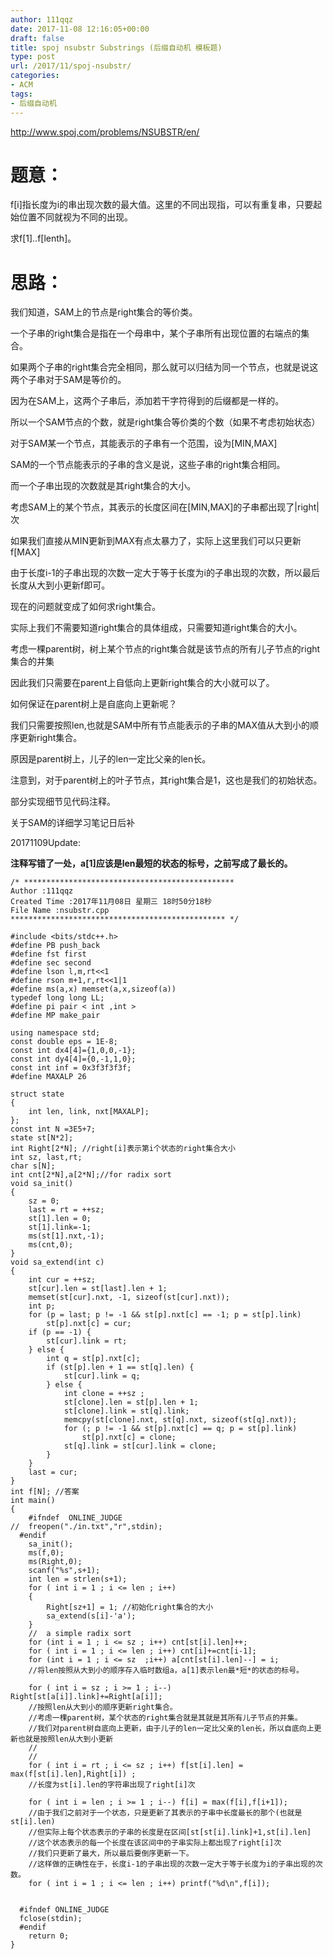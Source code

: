 ```yaml
---
author: 111qqz
date: 2017-11-08 12:16:05+00:00
draft: false
title: spoj nsubstr Substrings (后缀自动机 模板题)
type: post
url: /2017/11/spoj-nsubstr/
categories:
- ACM
tags:
- 后缀自动机
---
```


http://www.spoj.com/problems/NSUBSTR/en/



# 题意：



f[i]指长度为i的串出现次数的最大值。这里的不同出现指，可以有重复串，只要起始位置不同就视为不同的出现。

求f[1]..f[lenth]。



# 思路：



我们知道，SAM上的节点是right集合的等价类。

一个子串的right集合是指在一个母串中，某个子串所有出现位置的右端点的集合。

如果两个子串的right集合完全相同，那么就可以归结为同一个节点，也就是说这两个子串对于SAM是等价的。

因为在SAM上，这两个子串后，添加若干字符得到的后缀都是一样的。

所以一个SAM节点的个数，就是right集合等价类的个数（如果不考虑初始状态）

对于SAM某一个节点，其能表示的子串有一个范围，设为[MIN,MAX]

SAM的一个节点能表示的子串的含义是说，这些子串的right集合相同。

而一个子串出现的次数就是其right集合的大小。

考虑SAM上的某个节点，其表示的长度区间在[MIN,MAX]的子串都出现了|right|次

如果我们直接从MIN更新到MAX有点太暴力了，实际上这里我们可以只更新f[MAX]

由于长度i-1的子串出现的次数一定大于等于长度为i的子串出现的次数，所以最后长度从大到小更新f即可。

现在的问题就变成了如何求right集合。

实际上我们不需要知道right集合的具体组成，只需要知道right集合的大小。

考虑一棵parent树，树上某个节点的right集合就是该节点的所有儿子节点的right集合的并集

因此我们只需要在parent上自低向上更新right集合的大小就可以了。

如何保证在parent树上是自底向上更新呢？

我们只需要按照len,也就是SAM中所有节点能表示的子串的MAX值从大到小的顺序更新right集合。

原因是parent树上，儿子的len一定比父亲的len长。

注意到，对于parent树上的叶子节点，其right集合是1，这也是我们的初始状态。

部分实现细节见代码注释。

关于SAM的详细学习笔记日后补

20171109Update:

**注释写错了一处，a[1]应该是len最短的状态的标号，之前写成了最长的。**


    
    /* ***********************************************
    Author :111qqz
    Created Time :2017年11月08日 星期三 18时50分18秒
    File Name :nsubstr.cpp
    ************************************************ */
    
    #include <bits/stdc++.h>
    #define PB push_back
    #define fst first
    #define sec second
    #define lson l,m,rt<<1
    #define rson m+1,r,rt<<1|1
    #define ms(a,x) memset(a,x,sizeof(a))
    typedef long long LL;
    #define pi pair < int ,int >
    #define MP make_pair
    
    using namespace std;
    const double eps = 1E-8;
    const int dx4[4]={1,0,0,-1};
    const int dy4[4]={0,-1,1,0};
    const int inf = 0x3f3f3f3f;
    #define MAXALP 26
    
    struct state
    {
        int len, link, nxt[MAXALP];
    };
    const int N =3E5+7;
    state st[N*2];
    int Right[2*N]; //right[i]表示第i个状态的right集合大小
    int sz, last,rt;
    char s[N];
    int cnt[2*N],a[2*N];//for radix sort
    void sa_init()
    {
        sz = 0;
        last = rt = ++sz;
        st[1].len = 0;
        st[1].link=-1;
        ms(st[1].nxt,-1);
        ms(cnt,0);
    }
    void sa_extend(int c)
    {
        int cur = ++sz;
        st[cur].len = st[last].len + 1;
        memset(st[cur].nxt, -1, sizeof(st[cur].nxt));
        int p;
        for (p = last; p != -1 && st[p].nxt[c] == -1; p = st[p].link)
            st[p].nxt[c] = cur;
        if (p == -1) {
            st[cur].link = rt;
        } else {
            int q = st[p].nxt[c];
            if (st[p].len + 1 == st[q].len) {
                st[cur].link = q;
            } else {
                int clone = ++sz ;
                st[clone].len = st[p].len + 1;
                st[clone].link = st[q].link;
                memcpy(st[clone].nxt, st[q].nxt, sizeof(st[q].nxt));
                for (; p != -1 && st[p].nxt[c] == q; p = st[p].link)
                    st[p].nxt[c] = clone;
                st[q].link = st[cur].link = clone;
            }
        }
        last = cur;
    }
    int f[N]; //答案
    int main()
    {
        #ifndef  ONLINE_JUDGE 
    //  freopen("./in.txt","r",stdin);
      #endif
        sa_init();
        ms(f,0);
        ms(Right,0);
        scanf("%s",s+1);
        int len = strlen(s+1);
        for ( int i = 1 ; i <= len ; i++)
        {
            Right[sz+1] = 1; //初始化right集合的大小
            sa_extend(s[i]-'a');
        }
        //  a simple radix sort
        for (int i = 1 ; i <= sz ; i++) cnt[st[i].len]++;
        for ( int i = 1 ; i <= len ; i++) cnt[i]+=cnt[i-1];
        for (int i = 1 ; i <= sz  ;i++) a[cnt[st[i].len]--] = i;
        //将len按照从大到小的顺序存入临时数组a，a[1]表示len最*短*的状态的标号。
    
        for ( int i = sz ; i >= 1 ; i--) Right[st[a[i]].link]+=Right[a[i]]; 
        //按照len从大到小的顺序更新right集合。
        //考虑一棵parent树，某个状态的right集合就是其就是其所有儿子节点的并集。
        //我们对parent树自底向上更新，由于儿子的len一定比父亲的len长，所以自底向上更新也就是按照len从大到小更新
        //
        //
        for ( int i = rt ; i <= sz ; i++) f[st[i].len] = max(f[st[i].len],Right[i]) ; 
        //长度为st[i].len的字符串出现了right[i]次
        
        for ( int i = len ; i >= 1 ; i--) f[i] = max(f[i],f[i+1]);
        //由于我们之前对于一个状态，只是更新了其表示的子串中长度最长的那个(也就是st[i].len)
        //但实际上每个状态表示的子串的长度是在区间[st[st[i].link]+1,st[i].len]
        //这个状态表示的每一个长度在该区间中的子串实际上都出现了right[i]次
        //我们只更新了最大，所以最后要倒序更新一下。
        //这样做的正确性在于，长度i-1的子串出现的次数一定大于等于长度为i的子串出现的次数。
        for ( int i = 1 ; i <= len ; i++) printf("%d\n",f[i]);
    
    
      #ifndef ONLINE_JUDGE  
      fclose(stdin);
      #endif
        return 0;
    }
    










